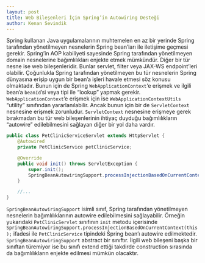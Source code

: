 ```yaml
---
layout: post
title: Web Bileşenleri İçin Spring’in Autowiring Desteği
author: Kenan Sevindik
---
```


Spring kullanan Java uygulamalarının muhtemelen en az bir yerinde Spring tarafından yönetilmeyen nesnelerin Spring 
bean’ları ile iletişime geçmesi gerekir. Spring’in AOP kabiliyeti sayesinde Spring tarafından yönetilmeyen domain 
nesnelerine bağımlılıkları enjekte etmek mümkündür. Diğer bir tür nesne ise web bileşenleridir. Bunlar servlet, filter 
veya JAX-WS endpoint’leri olabilir. Çoğunlukla Spring tarafından yönetilmeyen bu tür nesnelerin Spring dünyasına erişip 
uygun bir bean’a işleri havale etmesi söz konusu olmaktadır. Bunun için de Spring `WebApplicationContext`‘e erişmek ve 
ilgili bean’a `beanId`’si veya tipi ile “lookup” yapmak gerekir. `WebApplicationContext`’e erişmek için ise 
`WebApplicationContextUtils` “utility” sınıfından yararlanılabilir. Ancak bunun için bir de `ServletContext` nesnesine 
erişmek zorunludur. `ServletContext` nesnesine erişmeye gerek bırakmadan bu tür web bileşenlerinin ihtiyaç duyduğu 
bağımlılıkların “autowire” edilebilmesini sağlayan diğer bir yol daha vardır.

```java
public class PetClinicServiceServlet extends HttpServlet {
    @Autowired
    private PetClinicService petClinicService;

    @Override
    public void init() throws ServletException {
        super.init();
        SpringBeanAutowiringSupport.processInjectionBasedOnCurrentContext(this);
    }

    //...
}
```

`SpringBeanAutowiringSupport` isimli sınıf, Spring tarafından yönetilmeyen nesnelerin bağımlılıklarının autowire 
edilebilmesini sağlayabilir. Örneğin yukarıdaki `PetClinicServlet` sınıfının `init` metodu içerisinde 
`SpringBeanAutowiringSupport.processInjectionBasedOnCurrentContext(this);` ifadesi ile `PetClinicService` tipindeki 
Spring bean’ı autowire edilmektedir. `SpringBeanAutowiringSupport` abstract bir sınıftır. İlgili web bileşeni başka bir 
sınıftan türemiyor ise bu sınıfı extend ettiği takdirde construction sırasında da bağımlılıkların enjekte edilmesi 
mümkün olacaktır.
